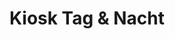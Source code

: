 ---
title: "Kiosk Tag & Nacht"
url: /darmstadt/kiosk-tag-und-nacht-nieder-ramstaedter-strasse/
shop: Kiosk
---